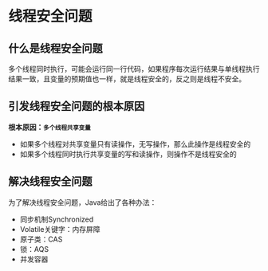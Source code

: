 # 线程安全问题

## 什么是线程安全问题

多个线程同时执行，可能会运行同一行代码，如果程序每次运行结果与单线程执行结果一致，且变量的预期值也一样，就是线程安全的，反之则是线程不安全。

## 引发线程安全问题的根本原因

**根本原因：`多个线程共享变量`**

- 如果多个线程对共享变量只有读操作，无写操作，那么此操作是线程安全的
- 如果多个线程同时执行共享变量的写和读操作，则操作不是线程安全的

## 解决线程安全问题

为了解决线程安全问题，Java给出了各种办法：

- 同步机制Synchronized
- Volatile关键字：内存屏障
- 原子类：CAS
- 锁：AQS
- 并发容器
